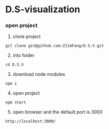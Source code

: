 # D.S-visualization

### open project

1. clone project
```
git clone git@github.com:ZJimFang/D.S.V.git
```
2. into folder
```
cd D.S.V
```
3. download node modules
```
npm i
```
4. open project
```
npm start
```
5. open browser and the default port is 3000
```
http://localhost:3000/
```
